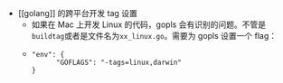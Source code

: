 - [[golang]] 的跨平台开发 tag 设置
	- 如果在 Mac 上开发 Linux 的代码，gopls 会有识别的问题。不管是`buildtag`或者是文件名为`xx_linux.go`。需要为 gopls 设置一个 flag：
	- ```
	  "env": {
	        "GOFLAGS": "-tags=linux,darwin"
	  }
	  ```